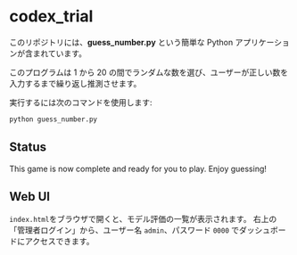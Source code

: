 # codex_trial

このリポジトリには、**guess_number.py** という簡単な Python アプリケーションが含まれています。

このプログラムは 1 から 20 の間でランダムな数を選び、ユーザーが正しい数を入力するまで繰り返し推測させます。

実行するには次のコマンドを使用します:

```bash
python guess_number.py
```

## Status

This game is now complete and ready for you to play. Enjoy guessing!

## Web UI
`index.html`をブラウザで開くと、モデル評価の一覧が表示されます。
右上の「管理者ログイン」から、ユーザー名 `admin`、パスワード `0000` でダッシュボードにアクセスできます。
